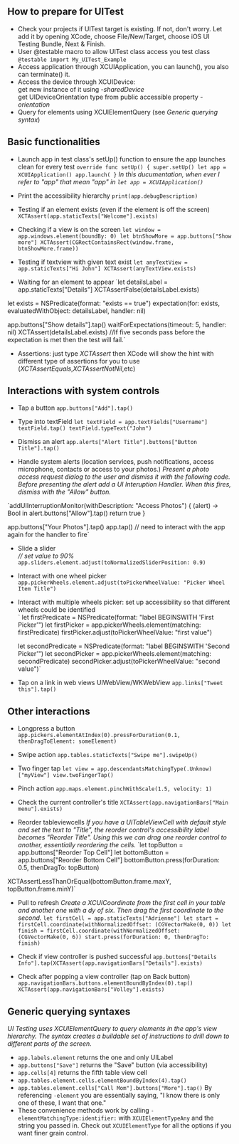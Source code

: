 
## How to prepare for UITest
- Check your projects if UITest target is existing. If not, don't worry. Let add it by opening XCode, choose File/New/Target, choose iOS UI Testing Bundle, Next & Finish.
- User @testable macro to allow UITest class access you test class  
	`@testable import My_UITest_Example`   
- Access application through XCUIApplication, you can launch(), you also can terminate() it.
- Access the device through XCUIDevice:   
	get new instance of it using *-sharedDevice*   
	get UIDeviceOrientation type from public accessible property *-orientation*
- Query for elements using XCUIElementQuery (see *Generic querying syntax*)

## Basic functionalities
- Launch app in test class's setUp() function to ensure the app launches clean for every test
`override func setUp() {
        super.setUp()
		let app = XCUIApplication()
        app.launch(
}`
*In this ducumentation, when ever I refer to "app" that mean "app" in `let app = XCUIApplication()`*
- Print the accessibility hierarchy
`print(app.debugDescription)`

- Testing if an element exists (even if the element is off the screen)
`XCTAssert(app.staticTexts["Welcome"].exists)`

- Checking if a view is on the screen
`let window = app.windows.element(boundBy: 0)
let btnShowMore = app.buttons["Show more"]
XCTAssert(CGRectContainsRect(window.frame, btnShowMore.frame))`

- Testing if textview with given text exist
`let anyTextView = app.staticTexts["Hi John"]
XCTAssert(anyTextView.exists)`

- Waiting for an element to appear
`let detailsLabel = app.staticTexts["Details"]
XCTAssertFalse(detailsLabel.exists)

let exists = NSPredicate(format: "exists == true")
expectation(for: exists, evaluatedWithObject: detailsLabel, handler: nil)

app.buttons["Show details"].tap()
waitForExpectations(timeout: 5, handler: nil)
XCTAssert(detailsLabel.exists)
//If five seconds pass before the expectation is met then the test will fail.`

- Assertions: just type *XCTAssert* then XCode will show the hint with different type of assertions for you to use (*XCTAssertEquals*,*XCTAssertNotNil*,etc)

## Interactions with system controls
- Tap a button
`app.buttons["Add"].tap()`

- Type into textField
`let textField = app.textFields["Username"]
textField.tap()
textField.typeText("John")`

- Dismiss an alert
`app.alerts["Alert Title"].buttons["Button Title"].tap()`

- Handle system alerts (location services, push notifications, access microphone, contacts or access to your photos.)
*Present a photo access request dialog to the user and dismiss it with the following code. Before presenting the alert add a UI Interuption Handler. When this fires, dismiss with the "Allow" button.*

`addUIInterruptionMonitor(withDescription: "Access Photos") { (alert) -> Bool in
  alert.buttons["Allow"].tap()
  return true
}

app.buttons["Your Photos"].tap()
app.tap() // need to interact with the app again for the handler to fire`

- Slide a slider   
*// set value to 90%*   
`app.sliders.element.adjust(toNormalizedSliderPosition: 0.9)`

- Interact with one wheel picker
`app.pickerWheels.element.adjust(toPickerWheelValue: "Picker Wheel Item Title")`

- Interact with multiple wheels picker: set up accessibility so that different wheels could be identified   
`
	let firstPredicate = NSPredicate(format: "label BEGINSWITH 'First Picker'")
	let firstPicker = app.pickerWheels.element(matching: firstPredicate)
	firstPicker.adjust(toPickerWheelValue: "first value")

	let secondPredicate = NSPredicate(format: "label BEGINSWITH 'Second Picker'")
	let secondPicker = app.pickerWheels.element(matching: secondPredicate)
	secondPicker.adjust(toPickerWheelValue: "second value")`

- Tap on a link in web views UIWebView/WKWebView
`app.links["Tweet this"].tap()`

## Other interactions

- Longpress a button
`app.pickers.elementAtIndex(0).pressForDuration(0.1, thenDragToElement: someElement)`

- Swipe action
`app.tables.staticTexts["Swipe me"].swipeUp()`

- Two finger tap
`let view = app.descendantsMatchingType(.Unknow)["myView"]
view.twoFingerTap()`

- Pinch action
`app.maps.element.pinchWithScale(1.5, velocity: 1)`

- Check the current controller's title
`XCTAssert(app.navigationBars["Main menu"].exists)`

- Reorder tableviewcells
*If you have a UITableViewCell with default style and set the text to "Title", the reorder control's accessibility label becomes "Reorder Title". Using this we can drag one reorder control to another, essentially reordering the cells.*
`let topButton = app.buttons["Reorder Top Cell"]
let bottomButton = app.buttons["Reorder Bottom Cell"]
bottomButton.press(forDuration: 0.5, thenDragTo: topButton)

XCTAssertLessThanOrEqual(bottomButton.frame.maxY, topButton.frame.minY)`

- Pull to refresh
*Create a XCUICoordinate from the first cell in your table and another one with a dy of six. Then drag the first coordinate to the second.*
`let firstCell = app.staticTexts["Adrienne"]
let start = firstCell.coordinate(withNormalizedOffset: (CGVectorMake(0, 0))
let finish = firstCell.coordinate(withNormalizedOffset: (CGVectorMake(0, 6))
start.press(forDuration: 0, thenDragTo: finish)`

- Check if view controller is pushed successful
`app.buttons["Details Info"].tap(XCTAssert(app.navigationBars["Details"].exists)`

- Check after popping a view controller (tap on Back button)
`app.navigationBars.buttons.elementBoundByIndex(0).tap()
XCTAssert(app.navigationBars["Volley"].exists)`

## Generic querying syntaxes
*UI Testing uses XCUIElementQuery to query elements in the app's view hierarchy. The syntax creates a buildable set of instructions to drill down to different parts of the screen.*

- `app.labels.element` returns the one and only UILabel
- `app.buttons["Save"]` returns the "Save" button (via accessibility)
- `app.cells[4]` returns the fifth table view cell
- `app.tables.element.cells.elementBoundByIndex(4).tap()`
- `app.tables.element.cells["Call Mom"].buttons["More"].tap()`
	By referencing `-element` you are essentially saying, "I know there is only one of these, I want that one."
- These convenience methods work by calling `-elementMatchingType:identifier:` with `XCUIElementTypeAny` and the string you passed in. Check out `XCUIElementType` for all the options if you want finer grain control.
